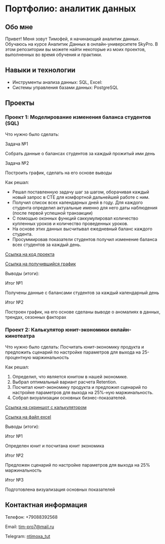 # Портфолио: аналитик данных
## Обо мне
Привет! Меня зовут Тимофей, я начинающий аналитик данных. Обучаюсь на курсе Аналитик Данных в онлайн-университете SkyPro. 
В этом репозитории вы можете найти некоторые из моих проектов, выполненных во время обучения и практики.

## Навыки и технологии
* Инструменты анализа данных: SQL, Excel:
* Системы управления базами данных: PostgreSQL

## Проекты
### Проект 1: Моделирование изменения баланса студентов (SQL)

Что нужно было сделать:

Задача №1

Собрать данные о балансах студентов за каждый прожитый ими день

Задача №2

Построить график, сделать на его основе выводы

Как решал:
- Решал поставленную задачу шаг за шагом, оборачивая каждый новый запрос в CTE для комфортной дальнейшей работе с ним.
- Получил список всех календарных дней в году. Для каждого студента определил актуальные именно для него даты наблюдения (после первой успешной транзакции)
- С помощью оконных функций саккумулировал количество купленных уроков и количество проведенных уроков.
- На основе этих данных высчитывал ежедневный баланс каждого студента.
- Просуммировав показатели студентов получил изменение баланса всех студентов за каждый день.

[Ссылка на код проекта](https://github.com/ntimoxa/data_analytics/blob/main/SQL%20student%20balance)

[Ссылка на получившийся график](https://drive.google.com/file/d/13X0Kn6B7ui4nF824D3G85T0EYieXqSwg/view?usp=sharing)

Выводы (итоги):

Итог №1

Получены данные с балансами студентов за каждый календарный день

Итог №2

Построен график, на его основе сделаны выводе о аномалиях в данных, трендах, сезонных факторах

### Проект 2: Калькулятор юнит-экономики онлайн-кинотеатра

Что нужно было сделать:
Посчитать юнит-экономику продукта и предложить сценарий по настройке параметров для выхода на 25-процентную маржинальность

Как решал:
1. Определил, что является юнитом в нашей экономике.
2. Выбрал оптимальный вариант расчета Retention. 
3. Посчитал юнит-экономику продукта и предложил сценарий по настройке параметров для выхода на 25%-ную маржинальность.
4. Собрал визуализации основных бизнес-показателей.


[Ссылка на скриншот с калькулятором](https://drive.google.com/file/d/18m-XCQkJDHjdw9YWOnEQ4OAZshxiVsGY/view?usp=sharing)

[Ссылка на файл excel](https://github.com/ntimoxa/data_analytics/blob/main/%D0%9A%D0%B0%D0%BB%D1%8C%D0%BA%D1%83%D0%BB%D1%8F%D1%82%D0%BE%D1%80%20%D1%8E%D0%BD%D0%B8%D1%82-%D1%8D%D0%BA%D0%BE%D0%BD%D0%BE%D0%BC%D0%B8%D0%BA%D0%B8%20%D0%BE%D0%BD%D0%BB%D0%B0%D0%B9%D0%BD%20%D0%BA%D0%B8%D0%BD%D0%BE%D1%82%D0%B5%D0%B0%D1%82%D1%80%D0%B0.xlsx)

Выводы (итоги):

Итог №1

Определен юнит и посчитана юнит экономика

Итог №2

Предложен сценарий по настройке параметров для выхода на 25% маржинальность

Итог №3

Подготовлена визуализация основных показателей



## Контактная информация
Телефон: +79088392568

Email: tim-pro7@mail.ru

Telegram: [ntimoxa_tut](https://www.t.me/ntimoxa_tut)
